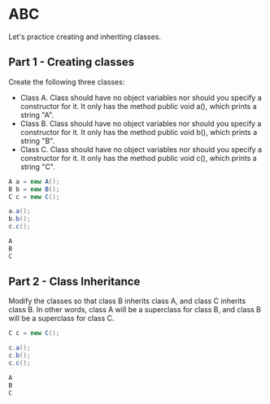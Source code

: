 
# ABC

Let's practice creating and inheriting classes.

## Part 1 - Creating classes

Create the following three classes:

- Class A. Class should have no object variables nor should you specify a constructor for it. It only has the method public void a(), which prints a string "A".
- Class B. Class should have no object variables nor should you specify a constructor for it. It only has the method public void b(), which prints a string "B".
- Class C. Class should have no object variables nor should you specify a constructor for it. It only has the method public void c(), which prints a string "C".

```java
A a = new A();
B b = new B();
C c = new C();

a.a();
b.b();
c.c();
```

```markdown
A
B
C
```

## Part 2 - Class Inheritance

Modify the classes so that class B inherits class A, and class C inherits class B. In other words, class A will be a superclass for class B, and class B will be a superclass for class C.

```java
C c = new C();

c.a();
c.b();
c.c();
```

```markdown
A
B
C
```
